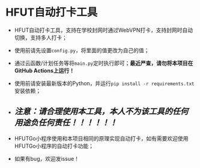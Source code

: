 # HFUT自动打卡工具

- HFUT自动打卡工具，支持在学校封网时通过WebVPN打卡，支持封网时自动切换，支持多人打卡；

- 使用前请先设置`config.py`，将里面的值更改为自己的值；

- 通过云函数/计划任务等将`main.py`定时执行即可；**最近严查，请勿将本项目在GitHub Actions上运行！**

- 使用前请安装最新版本的Python，并运行`pip install -r requirements.txt`安装依赖；

- ## ***注意：请合理使用本工具，本人不为该工具的任何用途负任何责任！！！！！！***

- HFUTGo小程序使用和本项目相同的原理实现自动打卡，如有需要欢迎使用HFUTGo小程序的自动打卡功能；

- 如果有bug，欢迎发issue！
